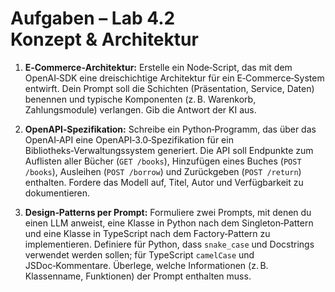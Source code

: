 # Aufgaben – Lab 4.2 Konzept & Architektur

1. **E‑Commerce‑Architektur:** Erstelle ein Node‑Script, das mit dem OpenAI‑SDK eine dreischichtige Architektur für ein E‑Commerce‑System entwirft.  Dein Prompt soll die Schichten (Präsentation, Service, Daten) benennen und typische Komponenten (z. B. Warenkorb, Zahlungsmodule) verlangen.  Gib die Antwort der KI aus.

2. **OpenAPI‑Spezifikation:** Schreibe ein Python‑Programm, das über das OpenAI‑API eine OpenAPI‑3.0‑Spezifikation für ein Bibliotheks‑Verwaltungssystem generiert.  Die API soll Endpunkte zum Auflisten aller Bücher (`GET /books`), Hinzufügen eines Buches (`POST /books`), Ausleihen (`POST /borrow`) und Zurückgeben (`POST /return`) enthalten.  Fordere das Modell auf, Titel, Autor und Verfügbarkeit zu dokumentieren.

3. **Design‑Patterns per Prompt:** Formuliere zwei Prompts, mit denen du einen LLM anweist, eine Klasse in Python nach dem Singleton‑Pattern und eine Klasse in TypeScript nach dem Factory‑Pattern zu implementieren.  Definiere für Python, dass `snake_case` und Docstrings verwendet werden sollen; für TypeScript `camelCase` und JSDoc‑Kommentare.  Überlege, welche Informationen (z. B. Klassenname, Funktionen) der Prompt enthalten muss.
